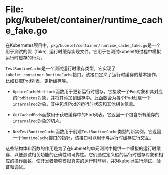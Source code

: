 # File: pkg/kubelet/container/runtime_cache_fake.go

在Kubernetes项目中，`pkg/kubelet/container/runtime_cache_fake.go`是一个用于测试的假（fake）运行时缓存实现文件。它用于在测试kubelet的过程中模拟运行时缓存的行为。

`TestRuntimeCache`是一个测试运行时缓存类型，它实现了`kubelet.container.RuntimeCache`接口。该接口定义了运行时缓存的基本操作，比如获取Pod列表、更新缓存等。

- `UpdateCacheWithLock`函数用于更新运行时缓存。它接收一个`Pod`对象和其对应的`PodStatus`对象，并将其添加到缓存中。此函数会为每个Pod创建一个`internalPod`对象，其中包含Pod的运行时状态和其他相关信息。

- `GetCachedPods`函数用于获取缓存中的Pod列表。它返回一个包含所有缓存的`internalPod`对象的切片。

- `NewTestRuntimeCache`函数用于创建`TestRuntimeCache`类型的新实例。它返回一个`RuntimeCache`接口的指针，该接口可以用于与运行时缓存进行交互。

这些结构体和函数的作用是为了在kubelet的单元测试中提供一个模拟的运行时缓存，以便测试相关功能的正确性和可靠性。它们通过定义假的运行时缓存对象和相应的操作函数，使开发者能够模拟真实的运行时环境，并对kubelet进行测试、验证和调试。

